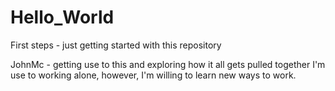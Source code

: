 # Hello_World
First steps - just getting started with this repository

JohnMc - getting use to this and exploring how it all gets pulled together
I'm use to working alone, however, I'm willing to learn new ways to work.
